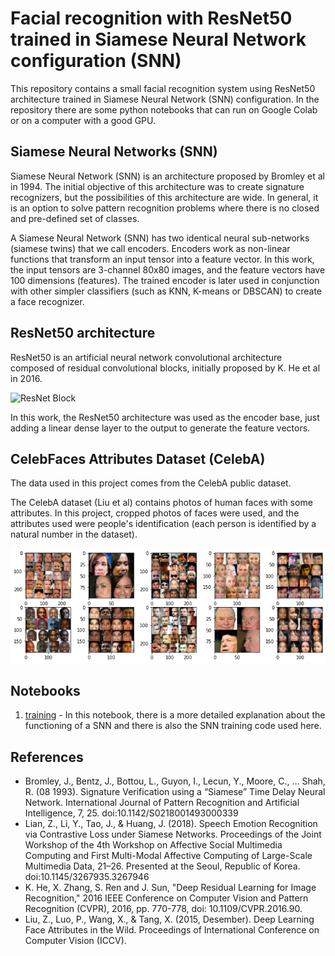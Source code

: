 # Facial recognition with ResNet50 trained in Siamese Neural Network configuration (SNN)

This repository contains a small facial recognition system using ResNet50 architecture trained in Siamese Neural Network (SNN) configuration. In the repository there are some python notebooks that can run on Google Colab or on a computer with a good GPU.

## Siamese Neural Networks (SNN)

Siamese Neural Network (SNN) is an architecture proposed by Bromley et al in 1994. The initial objective of this architecture was to create signature recognizers, but the possibilities of this architecture are wide. In general, it is an option to solve pattern recognition problems where there is no closed and pre-defined set of classes.

A Siamese Neural Network (SNN) has two identical neural sub-networks (siamese twins) that we call encoders. Encoders work as non-linear functions that transform an input tensor into a feature vector. In this work, the input tensors are 3-channel 80x80 images, and the feature vectors have 100 dimensions (features). The trained encoder is later used in conjunction with other simpler classifiers (such as KNN, K-means or DBSCAN) to create a face recognizer.

## ResNet50 architecture

ResNet50 is an artificial neural network convolutional architecture composed of residual convolutional blocks, initially proposed by K. He et al in 2016.

![ResNet Block](https://cdn-images-1.medium.com/max/1600/1*SGrc3VC3fbirosDPW0AmMA.png)

In this work, the ResNet50 architecture was used as the encoder base, just adding a linear dense layer to the output to generate the feature vectors.

## CelebFaces Attributes Dataset (CelebA)

The data used in this project comes from the CelebA public dataset.

The CelebA dataset (Liu et al) contains photos of human faces with some attributes. In this project, cropped photos of faces were used, and the attributes used were people's identification (each person is identified by a natural number in the dataset).

![CelebA](img/celeba_plots.png)

## Notebooks

1. [training](training.ipynb) - In this notebook, there is a more detailed explanation about the functioning of a SNN and there is also the SNN training code used here.

## References

* Bromley, J., Bentz, J., Bottou, L., Guyon, I., Lecun, Y., Moore, C., … Shah, R. (08 1993). Signature Verification using a “Siamese” Time Delay Neural Network. International Journal of Pattern Recognition and Artificial Intelligence, 7, 25. doi:10.1142/S0218001493000339
* Lian, Z., Li, Y., Tao, J., & Huang, J. (2018). Speech Emotion Recognition via Contrastive Loss under Siamese Networks. Proceedings of the Joint Workshop of the 4th Workshop on Affective Social Multimedia Computing and First Multi-Modal Affective Computing of Large-Scale Multimedia Data, 21–26. Presented at the Seoul, Republic of Korea. doi:10.1145/3267935.3267946
* K. He, X. Zhang, S. Ren and J. Sun, "Deep Residual Learning for Image Recognition," 2016 IEEE Conference on Computer Vision and Pattern Recognition (CVPR), 2016, pp. 770-778, doi: 10.1109/CVPR.2016.90.
* Liu, Z., Luo, P., Wang, X., & Tang, X. (2015, Desember). Deep Learning Face Attributes in the Wild. Proceedings of International Conference on Computer Vision (ICCV).